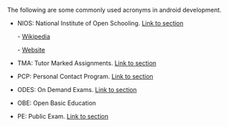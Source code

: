 The following are some commonly used acronyms in android development.

- NIOS: National Institute of Open Schooling. [Link to section](/wiki/About.md#about-nios)

  \-  [Wikipedia](https://en.wikipedia.org/wiki/National_Institute_of_Open_Schooling)

  \- [Website](https://www.nios.ac.in/)

- TMA: Tutor Marked Assignments. [Link to section](/wiki/Exams-Assignments.md#tma-tutor-marked-assignment)
- PCP: Personal Contact Program. [Link to section](/wiki/Exams-Assignments.md#pcp-personal-contact-programme)
- ODES: On Demand Exams. [Link to section](/wiki/Exams-Assignments.md#on-demand-examination)
- OBE: Open Basic Education
- PE: Public Exam. [Link to section](/wiki/Exams-Assignments.md#public-examination)